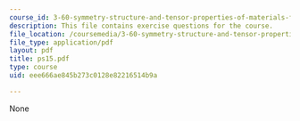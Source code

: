 ```yaml
---
course_id: 3-60-symmetry-structure-and-tensor-properties-of-materials-fall-2005
description: This file contains exercise questions for the course.
file_location: /coursemedia/3-60-symmetry-structure-and-tensor-properties-of-materials-fall-2005/eee666ae845b273c0128e82216514b9a_ps15.pdf
file_type: application/pdf
layout: pdf
title: ps15.pdf
type: course
uid: eee666ae845b273c0128e82216514b9a

---
```

None